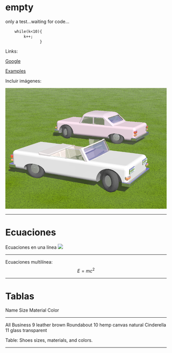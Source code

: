 # empty
only a test...waiting for code...

``` [c] 
    while(k<10){
        k++;
               }
```

Links:

[Google](http://www.google.com "search")

[Examples](./useful_commands.html "useful commands examples")

Incluir imágenes:

![render from pov (caption).](./car.png "car")

***

Ecuaciones
==========

Ecuaciones en una línea <img src="https://render.githubusercontent.com/render/math?math=I = \int \rho R^{2} dV">

***

Ecuaciones multilínea:
$$E = m c^2$$

***

Tablas
======


Name           Size  Material      Color
------------- -----  ------------  ------------
All Business      9  leather       brown
Roundabout       10  hemp canvas   natural
Cinderella       11  glass         transparent

Table: Shoes sizes, materials, and colors.

***
